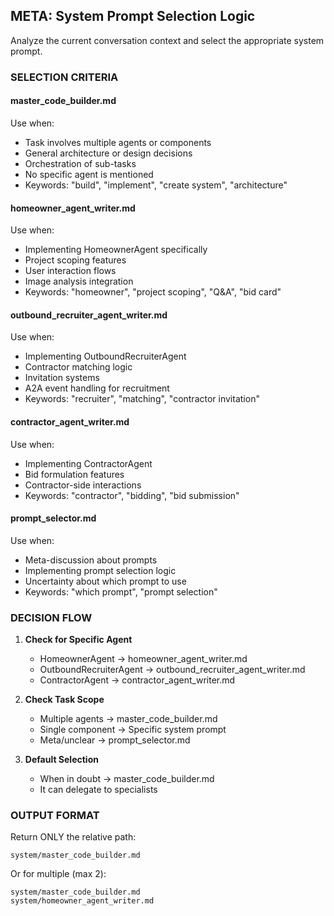 ## META: System Prompt Selection Logic

Analyze the current conversation context and select the appropriate system prompt.

### SELECTION CRITERIA

#### master_code_builder.md
Use when:
- Task involves multiple agents or components
- General architecture or design decisions
- Orchestration of sub-tasks
- No specific agent is mentioned
- Keywords: "build", "implement", "create system", "architecture"

#### homeowner_agent_writer.md
Use when:
- Implementing HomeownerAgent specifically
- Project scoping features
- User interaction flows
- Image analysis integration
- Keywords: "homeowner", "project scoping", "Q&A", "bid card"

#### outbound_recruiter_agent_writer.md
Use when:
- Implementing OutboundRecruiterAgent
- Contractor matching logic
- Invitation systems
- A2A event handling for recruitment
- Keywords: "recruiter", "matching", "contractor invitation"

#### contractor_agent_writer.md
Use when:
- Implementing ContractorAgent
- Bid formulation features
- Contractor-side interactions
- Keywords: "contractor", "bidding", "bid submission"

#### prompt_selector.md
Use when:
- Meta-discussion about prompts
- Implementing prompt selection logic
- Uncertainty about which prompt to use
- Keywords: "which prompt", "prompt selection"

### DECISION FLOW

1. **Check for Specific Agent**
   - HomeownerAgent → homeowner_agent_writer.md
   - OutboundRecruiterAgent → outbound_recruiter_agent_writer.md
   - ContractorAgent → contractor_agent_writer.md

2. **Check Task Scope**
   - Multiple agents → master_code_builder.md
   - Single component → Specific system prompt
   - Meta/unclear → prompt_selector.md

3. **Default Selection**
   - When in doubt → master_code_builder.md
   - It can delegate to specialists

### OUTPUT FORMAT

Return ONLY the relative path:
```
system/master_code_builder.md
```

Or for multiple (max 2):
```
system/master_code_builder.md
system/homeowner_agent_writer.md
```